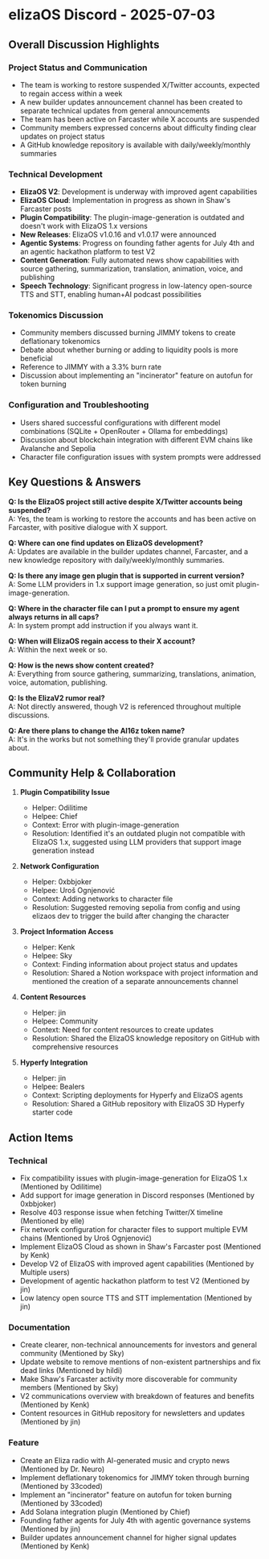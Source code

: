 # elizaOS Discord - 2025-07-03

## Overall Discussion Highlights

### Project Status and Communication
- The team is working to restore suspended X/Twitter accounts, expected to regain access within a week
- A new builder updates announcement channel has been created to separate technical updates from general announcements
- The team has been active on Farcaster while X accounts are suspended
- Community members expressed concerns about difficulty finding clear updates on project status
- A GitHub knowledge repository is available with daily/weekly/monthly summaries

### Technical Development
- **ElizaOS V2**: Development is underway with improved agent capabilities
- **ElizaOS Cloud**: Implementation in progress as shown in Shaw's Farcaster posts
- **Plugin Compatibility**: The plugin-image-generation is outdated and doesn't work with ElizaOS 1.x versions
- **New Releases**: ElizaOS v1.0.16 and v1.0.17 were announced
- **Agentic Systems**: Progress on founding father agents for July 4th and an agentic hackathon platform to test V2
- **Content Generation**: Fully automated news show capabilities with source gathering, summarization, translation, animation, voice, and publishing
- **Speech Technology**: Significant progress in low-latency open-source TTS and STT, enabling human+AI podcast possibilities

### Tokenomics Discussion
- Community members discussed burning JIMMY tokens to create deflationary tokenomics
- Debate about whether burning or adding to liquidity pools is more beneficial
- Reference to JIMMY with a 3.3% burn rate
- Discussion about implementing an "incinerator" feature on autofun for token burning

### Configuration and Troubleshooting
- Users shared successful configurations with different model combinations (SQLite + OpenRouter + Ollama for embeddings)
- Discussion about blockchain integration with different EVM chains like Avalanche and Sepolia
- Character file configuration issues with system prompts were addressed

## Key Questions & Answers

**Q: Is the ElizaOS project still active despite X/Twitter accounts being suspended?**  
A: Yes, the team is working to restore the accounts and has been active on Farcaster, with positive dialogue with X support.

**Q: Where can one find updates on ElizaOS development?**  
A: Updates are available in the builder updates channel, Farcaster, and a new knowledge repository with daily/weekly/monthly summaries.

**Q: Is there any image gen plugin that is supported in current version?**  
A: Some LLM providers in 1.x support image generation, so just omit plugin-image-generation.

**Q: Where in the character file can I put a prompt to ensure my agent always returns in all caps?**  
A: In system prompt add instruction if you always want it.

**Q: When will ElizaOS regain access to their X account?**  
A: Within the next week or so.

**Q: How is the news show content created?**  
A: Everything from source gathering, summarizing, translations, animation, voice, automation, publishing.

**Q: Is the ElizaV2 rumor real?**  
A: Not directly answered, though V2 is referenced throughout multiple discussions.

**Q: Are there plans to change the AI16z token name?**  
A: It's in the works but not something they'll provide granular updates about.

## Community Help & Collaboration

1. **Plugin Compatibility Issue**
   - Helper: Odilitime
   - Helpee: Chief
   - Context: Error with plugin-image-generation
   - Resolution: Identified it's an outdated plugin not compatible with ElizaOS 1.x, suggested using LLM providers that support image generation instead

2. **Network Configuration**
   - Helper: 0xbbjoker
   - Helpee: Uroš Ognjenović
   - Context: Adding networks to character file
   - Resolution: Suggested removing sepolia from config and using elizaos dev to trigger the build after changing the character

3. **Project Information Access**
   - Helper: Kenk
   - Helpee: Sky
   - Context: Finding information about project status and updates
   - Resolution: Shared a Notion workspace with project information and mentioned the creation of a separate announcements channel

4. **Content Resources**
   - Helper: jin
   - Helpee: Community
   - Context: Need for content resources to create updates
   - Resolution: Shared the ElizaOS knowledge repository on GitHub with comprehensive resources

5. **Hyperfy Integration**
   - Helper: jin
   - Helpee: Bealers
   - Context: Scripting deployments for Hyperfy and ElizaOS agents
   - Resolution: Shared a GitHub repository with ElizaOS 3D Hyperfy starter code

## Action Items

### Technical
- Fix compatibility issues with plugin-image-generation for ElizaOS 1.x (Mentioned by Odilitime)
- Add support for image generation in Discord responses (Mentioned by 0xbbjoker)
- Resolve 403 response issue when fetching Twitter/X timeline (Mentioned by elle)
- Fix network configuration for character files to support multiple EVM chains (Mentioned by Uroš Ognjenović)
- Implement ElizaOS Cloud as shown in Shaw's Farcaster post (Mentioned by Kenk)
- Develop V2 of ElizaOS with improved agent capabilities (Mentioned by Multiple users)
- Development of agentic hackathon platform to test V2 (Mentioned by jin)
- Low latency open source TTS and STT implementation (Mentioned by jin)

### Documentation
- Create clearer, non-technical announcements for investors and general community (Mentioned by Sky)
- Update website to remove mentions of non-existent partnerships and fix dead links (Mentioned by hildi)
- Make Shaw's Farcaster activity more discoverable for community members (Mentioned by Sky)
- V2 communications overview with breakdown of features and benefits (Mentioned by Kenk)
- Content resources in GitHub repository for newsletters and updates (Mentioned by jin)

### Feature
- Create an Eliza radio with AI-generated music and crypto news (Mentioned by Dr. Neuro)
- Implement deflationary tokenomics for JIMMY token through burning (Mentioned by 33coded)
- Implement an "incinerator" feature on autofun for token burning (Mentioned by 33coded)
- Add Solana integration plugin (Mentioned by Chief)
- Founding father agents for July 4th with agentic governance systems (Mentioned by jin)
- Builder updates announcement channel for higher signal updates (Mentioned by Kenk)